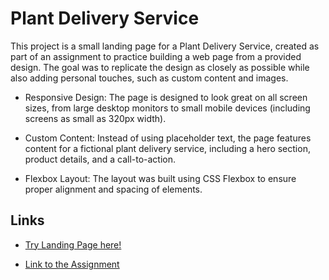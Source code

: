# Plant Delivery Service
This project is a small landing page for a Plant Delivery Service, created as part of an assignment to practice building a web page from a provided design. The goal was to replicate the design as closely as possible while also adding personal touches, such as custom content and images.

- Responsive Design: The page is designed to look great on all screen sizes, from large desktop monitors to small mobile devices (including screens as small as 320px width).

- Custom Content: Instead of using placeholder text, the page features content for a fictional plant delivery service, including a hero section, product details, and a call-to-action.

- Flexbox Layout: The layout was built using CSS Flexbox to ensure proper alignment and spacing of elements.

## Links
- [Try Landing Page here!](https://vbenedeto.github.io/plants_delivery/)

- [Link to the Assignment](https://www.theodinproject.com/paths/foundations/courses/foundations/lessons/landing-page)



